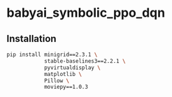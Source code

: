 # babyai_symbolic_ppo_dqn

## Installation
```bash
pip install minigrid==2.3.1 \
            stable-baselines3==2.2.1 \
            pyvirtualdisplay \
            matplotlib \
            Pillow \
            moviepy==1.0.3
